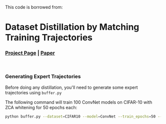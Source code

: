 This code is borrowed from:
# Dataset Distillation by Matching Training Trajectories

### [Project Page](https://georgecazenavette.github.io/mtt-distillation/) | [Paper](https://arxiv.org/abs/2203.11932)
<br>

### Generating Expert Trajectories
Before doing any distillation, you'll need to generate some expert trajectories using ```buffer.py```

The following command will train 100 ConvNet models on CIFAR-10 with ZCA whitening for 50 epochs each:
```bash
python buffer.py --dataset=CIFAR10 --model=ConvNet --train_epochs=50 --num_experts=100 --zca --buffer_path={path_to_buffer_storage} --data_path={path_to_dataset}
```
